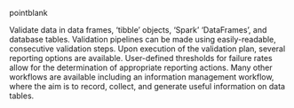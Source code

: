 pointblank

Validate data in data frames, ‘tibble’ objects, ‘Spark’ ‘DataFrames’, and database tables. Validation pipelines can be made using easily-readable, consecutive validation steps. Upon execution of the validation plan, several reporting options are available. User-defined thresholds for failure rates allow for the determination of appropriate reporting actions. Many other workflows are available including an information management workflow, where the aim is to record, collect, and generate useful information on data tables.
